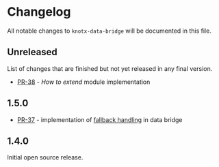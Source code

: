 # Changelog
All notable changes to `knotx-data-bridge` will be documented in this file.

## Unreleased
List of changes that are finished but not yet released in any final version.
- [PR-38](https://github.com/Knotx/knotx-data-bridge/pull/38) - _How to extend_ module implementation

## 1.5.0
- [PR-37](https://github.com/Knotx/knotx-data-bridge/pull/37) - implementation of [fallback handling](https://github.com/Cognifide/knotx/issues/466) in data bridge

## 1.4.0
Initial open source release.
